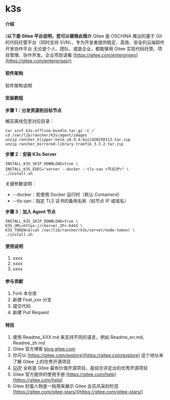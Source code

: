 # k3s

#### 介绍
{**以下是 Gitee 平台说明，您可以替换此简介**
Gitee 是 OSCHINA 推出的基于 Git 的代码托管平台（同时支持 SVN）。专为开发者提供稳定、高效、安全的云端软件开发协作平台
无论是个人、团队、或是企业，都能够用 Gitee 实现代码托管、项目管理、协作开发。企业项目请看 [https://gitee.com/enterprises](https://gitee.com/enterprises)}

#### 软件架构
软件架构说明


#### 安装教程
 **步骤 1：分发资源到目标节点** 

解压离线包至对应目录：
```
tar xzvf k3s-offline-bundle.tar.gz -C /  
cd /var/lib/rancher/k3s/agent/images
unzip rancher_klipper-helm_v0.9.4-build20250113.tar.zip
unzip rancher_mirrored-library-traefik_3.3.2.tar.zip
```

 **步骤 2：安装 K3s Server** 
```
INSTALL_K3S_SKIP_DOWNLOAD=true \  
INSTALL_K3S_EXEC="server --docker --tls-san <节点IP>" \  
./install.sh  
```
关键参数说明：
- --docker：若使用 Docker 运行时（默认 Containerd）
- --tls-san：指定 TLS 证书的备用名称（如节点 IP 或域名）

 **步骤 3：加入 Agent 节点** 
```
INSTALL_K3S_SKIP_DOWNLOAD=true \  
K3S_URL=https://<Server_IP>:6443 \  
K3S_TOKEN=$(cat /var/lib/rancher/k3s/server/node-token) \  
./install.sh  
```

#### 使用说明

1.  xxxx
2.  xxxx
3.  xxxx

#### 参与贡献

1.  Fork 本仓库
2.  新建 Feat_xxx 分支
3.  提交代码
4.  新建 Pull Request


#### 特技

1.  使用 Readme\_XXX.md 来支持不同的语言，例如 Readme\_en.md, Readme\_zh.md
2.  Gitee 官方博客 [blog.gitee.com](https://blog.gitee.com)
3.  你可以 [https://gitee.com/explore](https://gitee.com/explore) 这个地址来了解 Gitee 上的优秀开源项目
4.  [GVP](https://gitee.com/gvp) 全称是 Gitee 最有价值开源项目，是综合评定出的优秀开源项目
5.  Gitee 官方提供的使用手册 [https://gitee.com/help](https://gitee.com/help)
6.  Gitee 封面人物是一档用来展示 Gitee 会员风采的栏目 [https://gitee.com/gitee-stars/](https://gitee.com/gitee-stars/)
